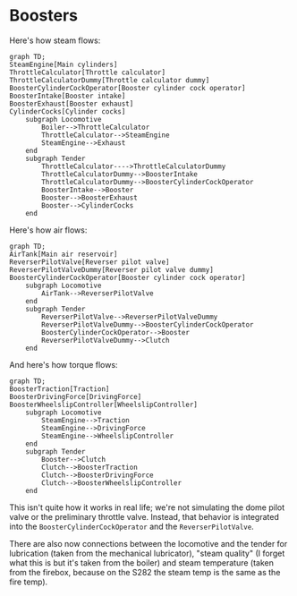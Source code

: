 # Boosters
Here's how steam flows:
```mermaid
graph TD;
SteamEngine[Main cylinders]
ThrottleCalculator[Throttle calculator]
ThrottleCalculatorDummy[Throttle calculator dummy]
BoosterCylinderCockOperator[Booster cylinder cock operator]
BoosterIntake[Booster intake]
BoosterExhaust[Booster exhaust]
CylinderCocks[Cylinder cocks]
    subgraph Locomotive
        Boiler-->ThrottleCalculator
        ThrottleCalculator-->SteamEngine
        SteamEngine-->Exhaust
    end
    subgraph Tender
        ThrottleCalculator---->ThrottleCalculatorDummy
		ThrottleCalculatorDummy-->BoosterIntake
        ThrottleCalculatorDummy-->BoosterCylinderCockOperator
        BoosterIntake-->Booster
        Booster-->BoosterExhaust
        Booster-->CylinderCocks
    end
```
Here's how air flows:
```mermaid
graph TD;
AirTank[Main air reservoir]
ReverserPilotValve[Reverser pilot valve]
ReverserPilotValveDummy[Reverser pilot valve dummy]
BoosterCylinderCockOperator[Booster cylinder cock operator]
    subgraph Locomotive
        AirTank-->ReverserPilotValve
    end
    subgraph Tender
		ReverserPilotValve-->ReverserPilotValveDummy
        ReverserPilotValveDummy-->BoosterCylinderCockOperator
        BoosterCylinderCockOperator-->Booster
        ReverserPilotValveDummy-->Clutch
    end
```
And here's how torque flows:
```mermaid
graph TD;
BoosterTraction[Traction]
BoosterDrivingForce[DrivingForce]
BoosterWheelslipController[WheelslipController]
    subgraph Locomotive
        SteamEngine-->Traction
        SteamEngine-->DrivingForce
        SteamEngine-->WheelslipController
    end
    subgraph Tender
        Booster-->Clutch
        Clutch-->BoosterTraction
        Clutch-->BoosterDrivingForce
        Clutch-->BoosterWheelslipController
    end
```

This isn't quite how it works in real life; we're not simulating the dome pilot valve or the preliminary throttle valve. Instead, that behavior is integrated into the `BoosterCylinderCockOperator` and the `ReverserPilotValve`.

There are also now connections between the locomotive and the tender for lubrication (taken from the mechanical lubricator), "steam quality" (I forget what this is but it's taken from the boiler) and steam temperature (taken from the firebox, because on the S282 the steam temp is the same as the fire temp).
